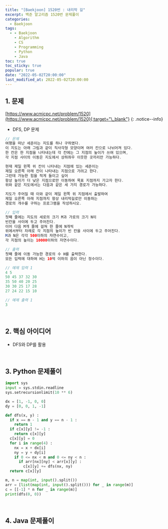 ```yaml
---
title: "[Baekjoon] 1520번 : 내리막 길"
excerpt: 백준 알고리즘 1520번 문제풀이
categories:
  - Baekjoon
tags:
  - - Baekjoon
    - Algorithm
    - CS
    - Programming
    - Python
    - Java
toc: true
toc_sticky: true
popular: true
date: "2022-05-02T20:00:00"
last_modified_at: 2022-05-02T20:00:00
---
```


## 1. 문제

[https://www.acmicpc.net/problem/1520](https://www.acmicpc.net/problem/1520){:target="\_blank"}
{: .notice--info}

- DFS, DP 문제

```java
// 문제
여행을 떠난 세준이는 지도를 하나 구하였다. 
이 지도는 아래 그림과 같이 직사각형 모양이며 여러 칸으로 나뉘어져 있다. 
한 칸은 한 지점을 나타내는데 각 칸에는 그 지점의 높이가 쓰여 있으며, 
각 지점 사이의 이동은 지도에서 상하좌우 이웃한 곳끼리만 가능하다.

현재 제일 왼쪽 위 칸이 나타내는 지점에 있는 세준이는 
제일 오른쪽 아래 칸이 나타내는 지점으로 가려고 한다. 
그런데 가능한 힘을 적게 들이고 싶어 
항상 높이가 더 낮은 지점으로만 이동하여 목표 지점까지 가고자 한다. 
위와 같은 지도에서는 다음과 같은 세 가지 경로가 가능하다.

지도가 주어질 때 이와 같이 제일 왼쪽 위 지점에서 출발하여 
제일 오른쪽 아래 지점까지 항상 내리막길로만 이동하는 
경로의 개수를 구하는 프로그램을 작성하시오.

// 입력
첫째 줄에는 지도의 세로의 크기 M과 가로의 크기 N이 
빈칸을 사이에 두고 주어진다. 
이어 다음 M개 줄에 걸쳐 한 줄에 N개씩 
위에서부터 차례로 각 지점의 높이가 빈 칸을 사이에 두고 주어진다. 
M과 N은 각각 500이하의 자연수이고, 
각 지점의 높이는 10000이하의 자연수이다.

// 출력
첫째 줄에 이동 가능한 경로의 수 H를 출력한다. 
모든 입력에 대하여 H는 10억 이하의 음이 아닌 정수이다.

// 예제 입력 1 
4 5
50 45 37 32 30
35 50 40 20 25
30 30 25 17 28
27 24 22 15 10

// 예제 출력 1 
3
```

<br>

## 2. 핵심 아이디어

- DFS와 DP를 활용

<br>

## 3. Python 문제풀이

```python
import sys
input = sys.stdin.readline
sys.setrecursionlimit(10 ** 6)

dx = [1, -1, 0, 0]
dy = [0, 0, 1, -1]

def dfs(x, y) :
  if x == m - 1 and y == n - 1 :
    return 1
  if c[x][y] != -1 :
    return c[x][y]
  c[x][y] = 0
  for i in range(4) :
    nx = x + dx[i]
    ny = y + dy[i]
    if 0 <= nx < m and 0 <= ny < n :
      if arr[nx][ny] < arr[x][y] :
        c[x][y] += dfs(nx, ny)
  return c[x][y]

m, n = map(int, input().split())
arr = [list(map(int, input().split())) for _ in range(m)]
c = [[-1] * n for _ in range(m)]
print(dfs(0, 0))
```

<br>

## 4. Java 문제풀이

```java

```

